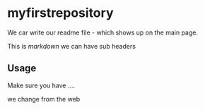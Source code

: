 # myfirstrepository

We car write our readme file - which shows up on the main page.

This is *markdown* we can have sub headers

## Usage

Make sure you have ....

we change from the web
